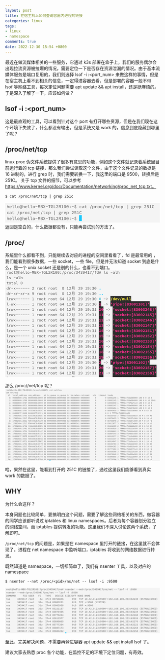 ```yaml
---
layout: post
title: 在宿主机上如何查询容器内进程的链接
categories: linux
tags:
- linux
- namespace
comments: true
date: 2022-12-30 15:54 +0800
---
```

最近在做流媒体相关的一些服务，它通过 k3s 部署在盒子上，我们的服务偶尔会出现拉流资源被拉爆的情况，需要定位一下是否存在资源泄漏的情况。由于基本流媒体服务是端口复用的，我们则选择 lsof -i :<port_num> 来做这样的事情，但是在宿主机上看不到相关的信息，一定得进容器去看，但是部署的容器一般不带 lsof 等网络工具，每次定位问题需要 apt update && apt install，还是挺麻烦的。于是深入了解了一下，应该如何做？
<!--more-->

## lsof -i :<port_num>

这是最直观的工具，可以看到针对这个 port 有打开哪些资源，但是在我们现在这个环境下失效了，什么都没有输出。但是系统又是 work 的，信息到底隐藏到哪里了呢？

## /proc/net/tcp

linux proc 伪文件系统提供了很多有意思的功能，例如这个文件就记录着系统里目前运行着的 tcp 链接，那么我们尝试读取这个文件，由于这个文件记录的数据是 16 进制的，进行 grep 时，我们需要转换一下，我这里的端口是 9500，转换后是 251C。
关于 tcp 文件的细节，可以参考 https://www.kernel.org/doc/Documentation/networking/proc_net_tcp.txt。

```
$ cat /proc/net/tcp | grep 251c
```

![data](/assets/leakage_link/screenshot-20221230-151735.png)
返回是空白的，什么数据都没有，只能再尝试别的方法了。

## /proc/<pid>
系统里什么都看不到，只能继续去对应的进程的空间里看看了，fd 是最常用的 ，我们能看到很多数据，一些 socket，一些 file，但是并无法知道 socket 到底是什么，是一个 unix socket 还是别的什么，也看不到端口。
![data2](/assets/leakage_link/screenshot-20221230-152323.png)

那么 /proc/<pid>/net/tcp 呢？
![data3](/assets/leakage_link/screenshot-20221230-152505.png)

哈，果然在这里，能看到打开的 251C 的链接了，通过这里我们能够看到真实 work 的数据了。

## WHY

为什么会这样？

本身问题也比较简单，要搞明白这个问题，需要了解这些网络相关的东西，做容器的同学应该都听说过 iptables 和 linux namespaces。后者为每个容器划分独立的网络空间，而 iptables 提供转发的功能。这里我们不深入讨论这两个系统，了解即可。

`/proc/net/tcp` 的问题是，如果是在 namespace 里打开的链接，在这里就不会体现了。进程在 net namespace 中监听端口，iptables 将收到的网络数据进行转发。

既然知道是 namespace，一切都简单了，我们有 nsenter 工具，以及对应的 namespace

```
$ nsenter --net /proc/<pid>/ns/net -- lsof -i :9500
```
![data4](/assets/leakage_link/screenshot-20221230-154813.png)

至此，完美解决问题，不需要再登进容器 apt update && apt install lsof 了。

建议大家去熟悉 proc 各个功能，在监控不足的环境下定位问题，有奇效。
